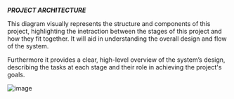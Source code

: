 ***PROJECT ARCHITECTURE***

This diagram visually represents the structure and components of this project, highlighting the inetraction between
the stages of this project and how they fit together. It will aid in understanding the overall design and flow of the system. 

Furthermore it provides a clear, high-level overview of the system’s design, describing the tasks at each stage and their role in achieving the project's goals.

![image](https://github.com/user-attachments/assets/600e0ffc-1c96-4e21-a465-9285ad27f13f)
